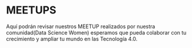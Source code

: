 # MEETUPS
Aquí podrán revisar nuestros MEETUP realizados por nuestra comunidad(Data Science Women) esperamos que pueda colaborar con tu crecimiento y ampliar tu mundo en las Tecnología 4.0.
